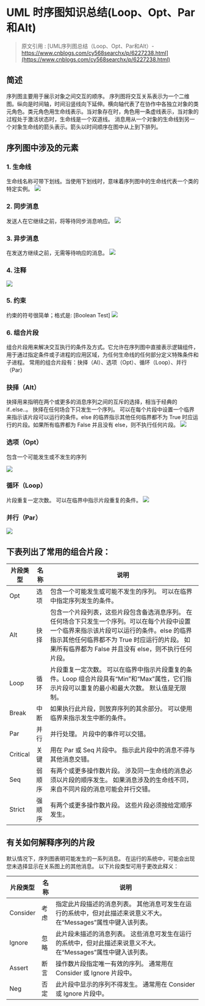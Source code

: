 # UML 时序图知识总结(Loop、Opt、Par和Alt)

> 原文引用 : [UML序列图总结（Loop、Opt、Par和Alt）- https://www.cnblogs.com/cy568searchx/p/6227238.html](https://www.cnblogs.com/cy568searchx/p/6227238.html)

## 简述
序列图主要用于展示对象之间交互的顺序。
序列图将交互关系表示为一个二维图。纵向是时间轴，时间沿竖线向下延伸。横向轴代表了在协作中各独立对象的类元角色。类元角色用生命线表示。当对象存在时，角色用一条虚线表示，当对象的过程处于激活状态时，生命线是一个双道线。
消息用从一个对象的生命线到另一个对象生命线的箭头表示。箭头以时间顺序在图中从上到下排列。
## 序列图中涉及的元素
### 1. 生命线
生命线名称可带下划线。当使用下划线时，意味着序列图中的生命线代表一个类的特定实例。
![](https://eden-notes-pic-hosting.oss-cn-shenzhen.aliyuncs.com/notes/images/20240323224556.png#id=Z892U&originHeight=275&originWidth=552&originalType=binary&ratio=1&rotation=0&showTitle=false&status=done&style=none&title=)
### 2. 同步消息
发送人在它继续之前，将等待同步消息响应。
![](https://eden-notes-pic-hosting.oss-cn-shenzhen.aliyuncs.com/notes/images/20240323224631.png#id=kyje6&originHeight=190&originWidth=361&originalType=binary&ratio=1&rotation=0&showTitle=false&status=done&style=none&title=)
### 3. 异步消息
在发送方继续之前，无需等待响应的消息。
![](https://eden-notes-pic-hosting.oss-cn-shenzhen.aliyuncs.com/notes/images/20240323224701.png#id=r7FrQ&originHeight=256&originWidth=341&originalType=binary&ratio=1&rotation=0&showTitle=false&status=done&style=none&title=)
### 4. 注释
![](https://eden-notes-pic-hosting.oss-cn-shenzhen.aliyuncs.com/notes/images/20240323224725.png#id=O49EN&originHeight=273&originWidth=330&originalType=binary&ratio=1&rotation=0&showTitle=false&status=done&style=none&title=)
### 5. 约束
约束的符号很简单；格式是: [Boolean Test]
![](https://eden-notes-pic-hosting.oss-cn-shenzhen.aliyuncs.com/notes/images/20240323224741.png#id=NRzSf&originHeight=190&originWidth=350&originalType=binary&ratio=1&rotation=0&showTitle=false&status=done&style=none&title=)
### 6. 组合片段
组合片段用来解决交互执行的条件及方式。它允许在序列图中直接表示逻辑组件，用于通过指定条件或子进程的应用区域，为任何生命线的任何部分定义特殊条件和子进程。
常用的组合片段有：抉择（Al）、选项（Opt）、循环（Loop）、并行（Par）
### 抉择（Alt）
抉择用来指明在两个或更多的消息序列之间的互斥的选择，相当于经典的if..else..。
抉择在任何场合下只发生一个序列。 可以在每个片段中设置一个临界来指示该片段可以运行的条件。else 的临界指示其他任何临界都不为 True 时应运行的片段。如果所有临界都为 False 并且没有 else，则不执行任何片段。
![](https://eden-notes-pic-hosting.oss-cn-shenzhen.aliyuncs.com/notes/images/20240323224857.png#id=NvVYh&originHeight=402&originWidth=558&originalType=binary&ratio=1&rotation=0&showTitle=false&status=done&style=none&title=)
### 选项（Opt）
包含一个可能发生或不发生的序列

![](https://eden-notes-pic-hosting.oss-cn-shenzhen.aliyuncs.com/notes/images/20240323224916.png#id=D943v&originHeight=312&originWidth=558&originalType=binary&ratio=1&rotation=0&showTitle=false&status=done&style=none&title=)
### 循环（Loop）
片段重复一定次数。 可以在临界中指示片段重复的条件。
![](https://eden-notes-pic-hosting.oss-cn-shenzhen.aliyuncs.com/notes/images/20240323224941.png#id=EXlhc&originHeight=263&originWidth=369&originalType=binary&ratio=1&rotation=0&showTitle=false&status=done&style=none&title=)
### 并行（Par）
![](https://eden-notes-pic-hosting.oss-cn-shenzhen.aliyuncs.com/notes/images/20240323225001.png#id=rv6Uy&originHeight=497&originWidth=384&originalType=binary&ratio=1&rotation=0&showTitle=false&status=done&style=none&title=)
## 下表列出了常用的组合片段：
| 片段类型 | 名称 | 说明 |
| --- | --- | --- |
| Opt | 选项 | 包含一个可能发生或可能不发生的序列。 可以在临界中指定序列发生的条件。 |
| Alt | 抉择 | 包含一个片段列表，这些片段包含备选消息序列。 在任何场合下只发生一个序列。可以在每个片段中设置一个临界来指示该片段可以运行的条件。else 的临界指示其他任何临界都不为 True 时应运行的片段。 如果所有临界都为 False 并且没有 else，则不执行任何片段。 |
| Loop | 循环 | 片段重复一定次数。 可以在临界中指示片段重复的条件。Loop 组合片段具有“Min”和“Max”属性，它们指示片段可以重复的最小和最大次数。 默认值是无限制。 |
| Break | 中断 | 如果执行此片段，则放弃序列的其余部分。 可以使用临界来指示发生中断的条件。 |
| Par | 并行 | 并行处理。 片段中的事件可以交错。 |
| Critical | 关键 | 用在 Par 或 Seq 片段中。 指示此片段中的消息不得与其他消息交错。 |
| Seq | 弱顺序 | 有两个或更多操作数片段。 涉及同一生命线的消息必须以片段的顺序发生。 如果消息涉及的生命线不同，来自不同片段的消息可能会并行交错。 |
| Strict | 强顺序 | 有两个或更多操作数片段。 这些片段必须按给定顺序发生。 |

## 有关如何解释序列的片段
默认情况下，序列图表明可能发生的一系列消息。 在运行的系统中，可能会出现您未选择显示在关系图上的其他消息。
以下片段类型可用于更改此释义：

| 片段类型 | 名称 | 说明 |
| --- | --- | --- |
| Consider | 考虑 | 指定此片段描述的消息列表。 其他消息可发生在运行的系统中，但对此描述来说意义不大。在“Messages”属性中键入该列表。 |
| Ignore | 忽略 | 此片段未描述的消息列表。 这些消息可发生在运行的系统中，但对此描述来说意义不大。在“Messages”属性中键入该列表。 |
| Assert | 断言 | 操作数片段指定唯一有效的序列。 通常用在 Consider 或 Ignore 片段中。 |
| Neg | 否定 | 此片段中显示的序列不得发生。 通常用在 Consider 或 Ignore 片段中。 |

